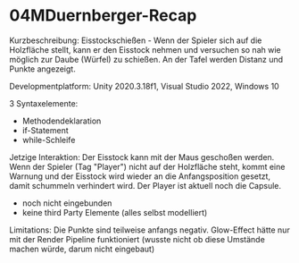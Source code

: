 # 04MDuernberger-Recap

Kurzbeschreibung: Eisstockschießen - Wenn der Spieler sich auf die Holzfläche stellt, kann er den Eisstock nehmen und versuchen so nah wie möglich zur Daube (Würfel) zu schießen. An der Tafel werden Distanz und Punkte angezeigt.

Developmentplatform: Unity 2020.3.18f1, Visual Studio 2022, Windows 10

3 Syntaxelemente:
- Methodendeklaration
- if-Statement
- while-Schleife

Jetzige Interaktion:
Der Eisstock kann mit der Maus geschoßen werden. Wenn der Spieler (Tag "Player") nicht auf der Holzfläche steht, kommt eine Warnung und der Eisstock wird wieder an die Anfangsposition gesetzt, damit schummeln verhindert wird. Der Player ist aktuell noch die Capsule.

- noch nicht eingebunden
- keine third Party Elemente (alles selbst modelliert)

Limitations:
Die Punkte sind teilweise anfangs negativ. Glow-Effect hätte nur mit der Render Pipeline funktioniert (wusste nicht ob diese Umstände machen würde, darum nicht eingebaut)
